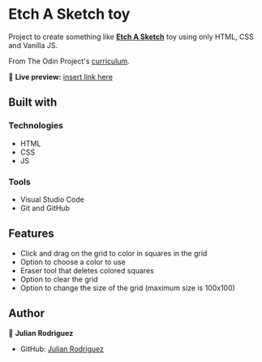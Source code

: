 # Etch A Sketch toy

Project to create something like [**Etch A Sketch**](https://en.wikipedia.org/wiki/Etch_A_Sketch) toy using only HTML, CSS and Vanilla JS.

From The Odin Project's [curriculum](https://www.theodinproject.com/courses/foundations/lessons/etch-a-sketch-project).

🔗 **Live preview:** [insert link here](link)

## Built with

### Technologies

* HTML
* CSS
* JS

### Tools

* Visual Studio Code
* Git and GitHub

## Features
* Click and drag on the grid to color in squares in the grid
* Option to choose a color to use
* Eraser tool that deletes colored squares
* Option to clear the grid
* Option to change the size of the grid (maximum size is 100x100)

## Author

👤 **Julian Rodriguez**
* GitHub: [Julian Rodriguez](https://github.com/artis-dev)
